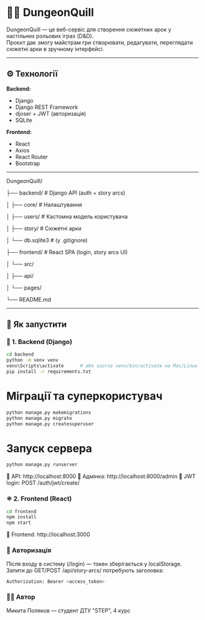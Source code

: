 # 🧙‍♂️ DungeonQuill

DungeonQuill — це веб-сервіс для створення сюжетних арок у настільних рольових іграх (D&D).  
Проєкт дає змогу майстрам гри створювати, редагувати, переглядати сюжетні арки в зручному інтерфейсі.

---

## ⚙️ Технології

**Backend:**
- Django
- Django REST Framework
- djoser + JWT (авторизація)
- SQLite

**Frontend:**
- React
- Axios
- React Router
- Bootstrap

---

DungeonQuill/

├── backend/ # Django API (auth + story arcs)

│ ├── core/ # Налаштування

│ ├── users/ # Кастомна модель користувача

│ ├── story/ # Сюжетні арки

│ └── db.sqlite3 # (у .gitignore)

├── frontend/ # React SPA (login, story arcs UI)

│ └── src/

│ ├── api/

│ └── pages/

└── README.md

---

## 🚀 Як запустити

### 🔧 1. Backend (Django)

```bash
cd backend
python -m venv venv
venv\Scripts\activate      # або source venv/bin/activate на Mac/Linux
pip install -r requirements.txt
```

# Міграції та суперкористувач

```bash
python manage.py makemigrations
python manage.py migrate
python manage.py createsuperuser
```

# Запуск сервера
```bash
python manage.py runserver
```

📍 API: http://localhost:8000
📍 Адмінка: http://localhost:8000/admin
📍 JWT login: POST /auth/jwt/create/

### ⚛️ 2. Frontend (React)

```bash
cd frontend
npm install
npm start
```


📍 Frontend: http://localhost:3000


### 🔐 Авторизація

Після входу в систему (/login) — токен зберігається у localStorage.
Запити до GET/POST /api/story-arcs/ потребують заголовка:

```bash
Authorization: Bearer <access_token>
```


### 👨‍💻 Автор
Микита Поляков — студент ДТУ "STEP", 4 курс
